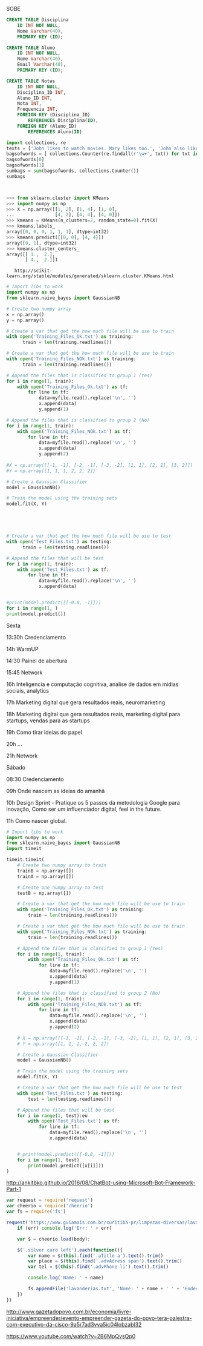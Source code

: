 SOBE
```sql
CREATE TABLE Disciplina
    ID INT NOT NULL,
    Nome Varchar(40),
    PRIMARY KEY (ID);

CREATE TABLE Aluno
    ID INT NOT NULL,
    Nome Varchar(40),
    Email Varchar(40),
    PRIMARY KEY (ID);

CREATE TABLE Notas
    ID INT NOT NULL,
    Disciplina_ID INT,
    Aluno_ID INT,
    Nota INT,
    Frequencia INT,
    FOREIGN KEY (Disciplina_ID)
        REFERENCES Disciplina(ID),
    FOREIGN KEY (Aluno_ID)
        REFERENCES Aluno(ID)
```


```python
import collections, re
texts = ['John likes to watch movies. Mary likes too.', 'John also likes to watch football games.']
bagsofwords = [ collections.Counter(re.findall(r'\w+', txt)) for txt in texts]
bagsofwords[0]
bagsofwords[1]
sumbags = sum(bagsofwords, collections.Counter())
sumbags



>>> from sklearn.cluster import KMeans
>>> import numpy as np
>>> X = np.array([[1, 2], [1, 4], [1, 0],
...               [4, 2], [4, 4], [4, 0]])
>>> kmeans = KMeans(n_clusters=2, random_state=0).fit(X)
>>> kmeans.labels_
array([0, 0, 0, 1, 1, 1], dtype=int32)
>>> kmeans.predict([[0, 0], [4, 4]])
array([0, 1], dtype=int32)
>>> kmeans.cluster_centers_
array([[ 1.,  2.],
       [ 4.,  2.]])
```       
       http://scikit-learn.org/stable/modules/generated/sklearn.cluster.KMeans.html
       
       
       
       
```python   
# Import libs to work
import numpy as np
from sklearn.naive_bayes import GaussianNB

# Create two numpy array
x = np.array()
y = np.array()

# Create a var that get the how much file will be use to train
with open('Training_Files_Ok.txt') as training:
      train = len(training.readlines())

# Create a var that get the how much file will be use to train
with open('Training_Files_NOk.txt') as training:
      train = len(training.readlines())

# Append the files that is classified to group 1 (Yes) 
for i in range(1, train):
    with open('Training_Files_Ok.txt') as tf:
        for line in tf:
            data=myfile.read().replace('\n', '')
            x.append(data)
            y.append(1)

# Append the files that is classified to group 2 (No) 
for i in range(1, train):
    with open('Training_Files_NOk.txt') as tf:
        for line in tf:
            data=myfile.read().replace('\n', '')
            x.append(data)
            y.append(2)
        
#X = np.array([[-1, -1], [-2, -1], [-3, -2], [1, 1], [2, 1], [3, 2]])
#Y = np.array([1, 1, 1, 2, 2, 2])

# Create a Gaussian Classifier
model = GaussianNB()

# Train the model using the training sets 
model.fit(X, Y)





# Create a var that get the how much file will be use to test
with open('Test_Files.txt') as testing:
      train = len(testing.readlines())

# Append the files that will be test 
for i in range(1, train):
    with open('Test_Files.txt') as tf:
        for line in tf:
            data=myfile.read().replace('\n', '')
            x.append(data)


#print(model.predict([[-0.8, -1]]))
for i in range(1, )
print(model.predict())
```





Sexta 

13:30h Credenciamento

14h WarmUP

14:30 Painel de abertura

15:45 Network

16h Inteligencia e computação cognitiva, analise de dados em midias sociais, analytics

17h Marketing digital que gera resultados reais, neuromarketing

18h Marketing digital que gera resultados reais, marketing digital para startups, vendas para as startups

19h Como tirar ideias do papel

20h ...

21h Network

Sábado

08:30 Credenciamento

09h Onde nascem as ideias do amanhã

10h Design Sprint - Pratique os 5 passos da metodologia Google para inovação, Como ser um influenciador digital, feel in the future.

11h Como nascer global.













```python
# Import libs to work
import numpy as np
from sklearn.naive_bayes import GaussianNB
import timeit

timeit.timeit(
    # Create two numpy array to train
    trainB = np.array([])
    trainA = np.array([])

    # Create one numpy array to test
    testB = np.array([])

    # Create a var that get the how much file will be use to train
    with open('Training_Files_Ok.txt') as training:
        train = len(training.readlines())

    # Create a var that get the how much file will be use to train
    with open('Training_Files_NOk.txt') as training:
        train = len(training.readlines())

    # Append the files that is classified to group 1 (Yes) 
    for i in range(1, train):
        with open('Training_Files_Ok.txt') as tf:
            for line in tf:
                data=myfile.read().replace('\n', '')
                x.append(data)
                y.append(1)

    # Append the files that is classified to group 2 (No) 
    for i in range(1, train):
        with open('Training_Files_NOk.txt') as tf:
            for line in tf:
                data=myfile.read().replace('\n', '')
                x.append(data)
                y.append(2)
            
    # X = np.array([[-1, -1], [-2, -1], [-3, -2], [1, 1], [2, 1], [3, 2]])
    # Y = np.array([1, 1, 1, 2, 2, 2])

    # Create a Gaussian Classifier
    model = GaussianNB()

    # Train the model using the training sets 
    model.fit(X, Y)

    # Create a var that get the how much file will be use to test
    with open('Test_Files.txt') as testing:
        test = len(testing.readlines())

    # Append the files that will be test 
    for i in range(1, test):eu
        with open('Test_Files.txt') as tf:
            for line in tf:
                data=myfile.read().replace('\n', '')
                x.append(data)


    # print(model.predict([[-0.8, -1]]))
    for i in range(1, test)
        print(model.predict([x[i]]))
)
```


http://ankitbko.github.io/2016/08/ChatBot-using-Microsoft-Bot-Framework-Part-1

```javascript
var request = require('request')
var cheerio = require('cheerio')
var fs = require('fs')

request('https://www.guiamais.com.br/curitiba-pr/limpezas-diversas/lavanderias', function (err, res, body) {
    if (err) console.log('Err: ' + err)

    var $ = cheerio.load(body);

    $('.silver card left').each(function(){
        var name = $(this).find('.aTitle a').text().trim()
        var place = $(this).find('.advAdress span').text().trim()
        var tel = $(this).find('.advPhone li').text().trim()

        console.log('Name: ' + name)

        fs.appendFile('lavanderias.txt', 'Nome: ' + name + ' ' + 'Endereço: ' + place + ' ' + 'Telefone: ' + tel + '\n')
    })
})
```


http://www.gazetadopovo.com.br/economia/livre-iniciativa/empreender/evento-empreender-gazeta-do-povo-tera-palestra-com-executivo-da-cisco-9a5r7ad3vva5ic04lobzabl32


https://www.youtube.com/watch?v=2B6MpQvsQp0

